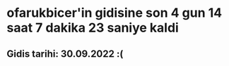 # ofarukbicer'in gidisine son 4 gun 14 saat 7 dakika 23 saniye kaldi

## Gidis tarihi: 30.09.2022 :(